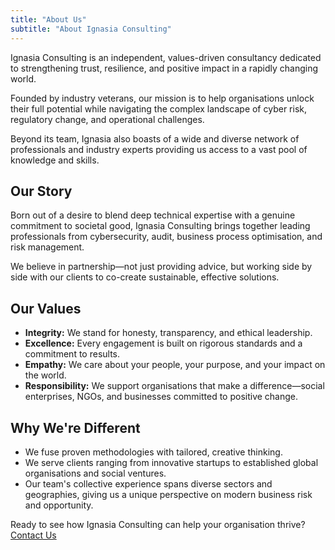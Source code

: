 ```yaml
---
title: "About Us"
subtitle: "About Ignasia Consulting"
---
```


Ignasia Consulting is an independent, values-driven consultancy dedicated to strengthening trust, resilience, and positive impact in a rapidly changing world.

Founded by industry veterans, our mission is to help organisations unlock their full potential while navigating the complex landscape of cyber risk, regulatory change, and operational challenges. 

Beyond its team, Ignasia also boasts of a wide and diverse network of professionals and industry experts providing us access to a vast pool of knowledge and skills.

## Our Story

Born out of a desire to blend deep technical expertise with a genuine commitment to societal good, Ignasia Consulting brings together leading professionals from cybersecurity, audit, business process optimisation, and risk management.

We believe in partnership—not just providing advice, but working side by side with our clients to co-create sustainable, effective solutions.

## Our Values

- **Integrity:** We stand for honesty, transparency, and ethical leadership.
- **Excellence:** Every engagement is built on rigorous standards and a commitment to results.
- **Empathy:** We care about your people, your purpose, and your impact on the world.
- **Responsibility:** We support organisations that make a difference—social enterprises, NGOs, and businesses committed to positive change.

## Why We're Different

- We fuse proven methodologies with tailored, creative thinking.
- We serve clients ranging from innovative startups to established global organisations and social ventures.
- Our team's collective experience spans diverse sectors and geographies, giving us a unique perspective on modern business risk and opportunity.

Ready to see how Ignasia Consulting can help your organisation thrive?  
[Contact Us](/contact/)